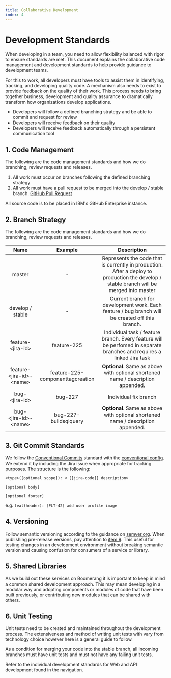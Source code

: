 ```yaml
---
title: Collaborative Development
index: 4
---
```


# Development Standards

When developing in a team, you need to allow flexibility balanced with rigor to ensure standards are met. This document explains the collaborative code management and development standards to help provide guidance to development teams.

For this to work, all developers must have tools to assist them in identifying, tracking, and developing quality code. A mechanism also needs to exist to provide feedback on the quality of their work. This process needs to bring together business, development and quality assurance to dramatically transform how organizations develop applications.

- Developers will follow a defined branching strategy and be able to commit and request for review
- Developers will receive feedback on their quality
- Developers will receive feedback automatically through a persistent communication tool

## 1. Code Management

The following are the code management standards and how we do branching, review requests and releases.

1. All work must occur on branches following the defined branching strategy
2. All work must have a pull request to be merged into the develop / stable branch. [GitHub Pull Request](https://help.github.com/articles/creating-a-pull-request/)

All source code is to be placed in IBM's GitHub Enterprise instance.

## 2. Branch Strategy

The following are the code management standards and how we do branching, review requests and releases.

|           **Name**           |           **Example**            |                                                             **Description**                                                              |
| :--------------------------: | :------------------------------: | :--------------------------------------------------------------------------------------------------------------------------------------: |
|            master            |                -                 | Represents the code that is currently in production. After a deploy to production the develop / stable branch will be merged into master |
|       develop / stable       |                -                 |                     Current branch for development work. Each feature / bug branch will be created off this branch.                      |
|     feature-\<jira-id\>      |           feature-225            |          Individual task / feature branch. Every feature will be perfomed in separate branches and requires a linked Jira task           |
| feature-\<jira-id\>-\<name\> | feature-225-componenttagcreation |                             **Optional**. Same as above with optional shortened name / description appended.                             |
|       bug-\<jira-id\>        |             bug-227              |                                                          Individual fix branch                                                           |
|   bug-\<jira-id\>-\<name\>   |      bug-227-buildsqlquery       |                             **Optional**. Same as above with optional shortened name / description appended.                             |

## 3. Git Commit Standards

We follow the [Conventional Commits](https://www.conventionalcommits.org/en/v1.0.0-beta.2/) standard with the [conventional config](https://github.com/marionebl/commitlint/tree/master/%40commitlint/config-conventional). We extend it by including the Jira issue when appropriate for tracking purposes. The structure is the following:

```
<type>([optional scope]): < [[jira-code]] description>

[optional body]

[optional footer]
```

e.g. `feat(header): [PLT-42] add user profile image`

## 4. Versioning

Follow semantic versioning according to the guidance on [semver.org](http://semver.org/). When publishing pre-release versions, pay attention to [item 9](https://semver.org/spec/v2.0.0.html#spec-item-9). This useful for testing changes in an development environment without breaking semantic version and causing confusion for consumers of a service or library.

## 5. Shared Libraries

As we build out these services on Boomerang it is important to keep in mind a common shared development approach. This may mean developing in a modular way and adopting components or modules of code that have been built previously, or contributing new modules that can be shared with others.

## 6. Unit Testing

Unit tests need to be created and maintained throughout the development process. The extensiveness and method of writing unit tests with vary from technology choice however here is a general guide to follow.

As a condition for merging your code into the stable branch, all incoming branches must have unit tests and must not have any failing unit tests.

Refer to the individual development standards for Web and API development found in the navigation.
